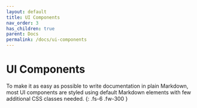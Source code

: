 ```yaml
---
layout: default
title: UI Components
nav_order: 3
has_children: true
parent: Docs
permalink: /docs/ui-components
---
```


# UI Components

To make it as easy as possible to write documentation in plain Markdown, most UI components are styled using default Markdown elements with few additional CSS classes needed.
{: .fs-6 .fw-300 }
